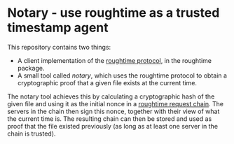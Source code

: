 # Notary - use roughtime as a trusted timestamp agent

This repository contains two things:

* A client implementation of the [roughtime
  protocol](https://roughtime.googlesource.com/roughtime/), in the roughtime
  package.
* A small tool called *notary*, which uses the roughtime protocol to obtain a
  cryptographic proof that a given file exists at the current time.

The notary tool achieves this by calculating a cryptographic hash of the given
file and using it as the initial nonce in a [roughtime request
chain](https://roughtime.googlesource.com/roughtime/+/HEAD/ECOSYSTEM.md#chaining-requests).
The servers in the chain then sign this nonce, together with their view of what
the current time is. The resulting chain can then be stored and used as proof
that the file existed previously (as long as at least one server in the chain
is trusted).
